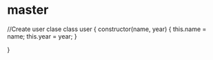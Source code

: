 # master
//Create user clase
class user {
  constructor(name, year) {
    this.name = name;
    this.year = year;
  }
  
}
